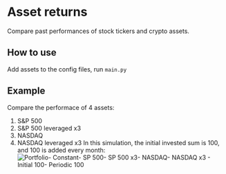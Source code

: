 # Asset returns
Compare past performances of stock tickers and crypto assets.

## How to use
Add assets to the config files, run `main.py`


## Example
Compare the performace of 4 assets:
1. S&P 500
2. S&P 500 leveraged x3
3. NASDAQ
4. NASDAQ leveraged x3
In this simulation, the initial invested sum is 100, and 100 is added every month:
![Portfolio- Constant- SP 500- SP 500 x3- NASDAQ- NASDAQ x3 - Initial 100- Periodic 100](https://github.com/paffon/asset_returns_2/assets/45170837/9f149195-a5e8-4d42-b588-7b2fe142a1a0)
